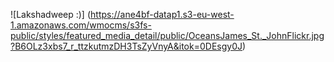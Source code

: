 ![Lakshadweep :)] (https://ane4bf-datap1.s3-eu-west-1.amazonaws.com/wmocms/s3fs-public/styles/featured_media_detail/public/OceansJames_St._JohnFlickr.jpg?B6OLz3xbs7_r_ttzkutmzDH3TsZyVnyA&itok=0DEsgy0J)
